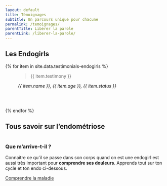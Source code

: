 ```yaml
---
layout: default
title: Témoignages
subtitle: Un parcours unique pour chacune
permalink: /temoignages/
parentTitle: Libérer la parole
parentLink: /liberer-la-parole/
---
```


<!-- <section class="sources section">
    <div class="container">
        <div class="row">
            <h3>Sommaire</h3>
            <ul class="d-flex flex-column justify-content-lg-between flex-lg-row">
                <li><a href="#sect1">Les Endogirls</a></li>
                <li><a href="#sect2">Tous savoir sur l'endométriose</a></li>
            </ul>
        </div>
    </div>
</section> -->
<section id="sect1" class="section">
    <div class="container testimonials-page">
        <h2><span>Les Endogirls</span></h2>
        <div class="row align-items-center">
        {% for item in site.data.testimonials-endogirls %}
            <div class="col-lg-6 justify-content-start">
                <div class="card border-0 shadow">
                    <div class="card-body">
                        <figure class="mb-0">
                            <blockquote class="blockquote">
                                <p>{{ item.testimony }}</p>
                            </blockquote>
                            <figcaption class="blockquote-author">
                                <cite title="Source Title">{{ item.name }}, {{ item.age }}, {{ item.status }}</cite>
                            </figcaption>
                        </figure>
                    </div>
                    <svg class="guillemets-haut" width="60" height="47" viewBox="0 0 60 47" fill="none" xmlns="http://www.w3.org/2000/svg">
                        <path d="M13.913 46.2162C9.85507 46.2162 6.49275 44.8468 3.82609 42.1081C1.27536 39.2553 0 35.4895 0 30.8108C0 20.3123 3.47826 12.0961 10.4348 6.16216C13.4493 3.42343 16.9275 1.36937 20.8696 0L22.6087 4.27927C20.1739 5.07808 17.7391 6.39039 15.3043 8.21621C10.2029 11.982 7.13043 16.9459 6.08696 23.1081L8.34783 21.9099C10.2029 20.997 12.058 20.5405 13.913 20.5405C17.3913 20.5405 20.4058 21.8529 22.9565 24.4775C25.6232 26.988 26.9565 29.955 26.9565 33.3784C26.9565 36.8018 25.6232 39.8258 22.9565 42.4505C20.4058 44.961 17.3913 46.2162 13.913 46.2162ZM46.9565 46.2162C42.8985 46.2162 39.5362 44.8468 36.8696 42.1081C34.3188 39.2553 33.0435 35.4895 33.0435 30.8108C33.0435 20.3123 36.5217 12.0961 43.4783 6.16216C46.3768 3.42343 49.8551 1.36937 53.913 0L55.6522 4.27927C53.2174 5.07808 50.7826 6.39039 48.3478 8.21621C43.2464 11.982 40.1739 16.9459 39.1304 23.1081L41.3913 21.9099C43.2464 20.997 45.1014 20.5405 46.9565 20.5405C50.4348 20.5405 53.4493 21.8529 56 24.4775C58.6667 26.988 60 29.955 60 33.3784C60 36.8018 58.6667 39.8258 56 42.4505C53.4493 44.961 50.4348 46.2162 46.9565 46.2162Z" {%if page.url == "/devenir-un-allie/"%}fill="#9101A9"{%else%}fill="#ec58a3"{%endif%}/>
                    </svg> 
                </div>
            </div>
        {% endfor %} 
        </div> 
    </div>
</section>
<section id="sect2" class="section">
    <div class="container">
        <h2><span>Tous savoir sur l’endométriose</span></h2>
        <div class="row d-flex justify-content-between mb-72">
            <div class="order-1 order-lg-2 col-12 col-lg-6 mb-4 mb-lg-0">
                <img class="w-100" src="{{ "/assets/images/content/quoi.jpg" | relative_url }}" alt="" >
            </div>
            <div class="order-2 order-lg-1 col-12 col-lg-5 d-flex justify-content-center align-items-start flex-column ">
                <h3 class="titre_sommaire_accueil">Que m’arrive-t-il ?</h3>
                <p class="card-text">Connaitre ce qu’il se passe dans son corps quand on est une endogirl est aussi très important pour <b>comprendre ses douleurs</b>. Apprends tout sur ton cycle et ton endo ci-dessous.</p>
                <a href="/comprendre-la-maladie/" class="btn btn-primary">Comprendre la maladie</a>
            </div>
        </div>
    </div>
</section>
